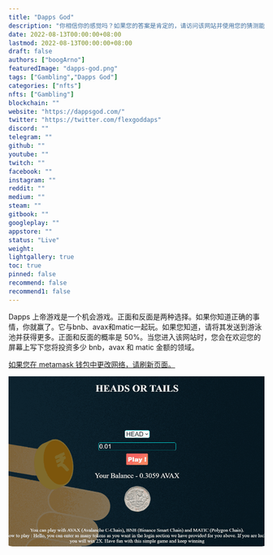 ```yaml
---
title: "Dapps God"
description: "你相信你的感觉吗？如果您的答案是肯定的，请访问该网站并使用您的猜测能力来赚钱。"
date: 2022-08-13T00:00:00+08:00
lastmod: 2022-08-13T00:00:00+08:00
draft: false
authors: ["boogArno"]
featuredImage: "dapps-god.png"
tags: ["Gambling","Dapps God"]
categories: ["nfts"]
nfts: ["Gambling"]
blockchain: ""
website: "https://dappsgod.com/"
twitter: "https://twitter.com/flexgoddaps"
discord: ""
telegram: ""
github: ""
youtube: ""
twitch: ""
facebook: ""
instagram: ""
reddit: ""
medium: ""
steam: ""
gitbook: ""
googleplay: ""
appstore: ""
status: "Live"
weight: 
lightgallery: true
toc: true
pinned: false
recommend: false
recommend1: false
---
```

<p>Dapps 上帝游戏是一个机会游戏。正面和反面是两种选择。如果你知道正确的事情，你就赢了。它与bnb、avax和matic一起玩。如果您知道，请将其发送到游泳池并获得更多。正面和反面的概率是 50%。当您进入该网站时，您会在欢迎您的屏幕上写下您将投资多少 bnb，avax 和 matic 金额的领域。</p>
<p><u>如果您在 metamask 钱包中更改网络，请刷新页面。</u></p>

![dappsgod-dapp-gambling-matic-image1_c5435ff91eb5ef505057d97f54b83af6](dappsgod-dapp-gambling-matic-image1_c5435ff91eb5ef505057d97f54b83af6.png)
